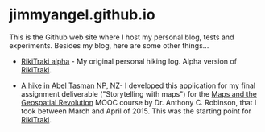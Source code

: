 # jimmyangel.github.io

This is the Github web site where I host my personal blog, tests and experiments. Besides my blog, here are some other things...
 		 		 
* [RikiTraki alpha](http://jimmyangel.github.io/rikitraki/) - My original personal hiking log. Alpha version of [RikiTraki](https://www.rikitraki.com). 

* [A hike in Abel Tasman NP, NZ](http://jimmyangel.github.io/Maps/MapGeo/)- I developed this application for my final assignment deliverable ("Storytelling with maps") for the [Maps and the Geospatial Revolution](https://class.coursera.org/maps-003) MOOC course by Dr. Anthony C. Robinson, that I took between March and April of 2015. This was the starting point for [RikiTraki](https://www.rikitraki.com).